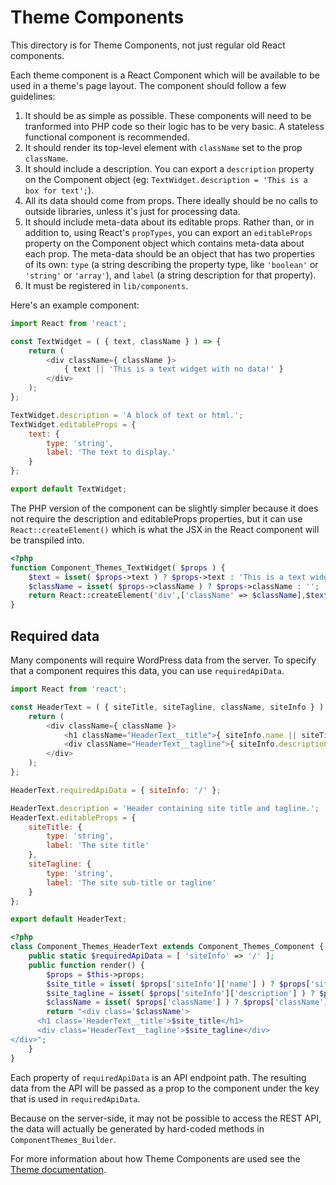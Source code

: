 # Theme Components

This directory is for Theme Components, not just regular old React components.

Each theme component is a React Component which will be available to be used in a theme's page layout. The component should follow a few guidelines:

1. It should be as simple as possible. These components will need to be tranformed into PHP code so their logic has to be very basic. A stateless functional component is recommended.
2. It should render its top-level element with `className` set to the prop `className`.
3. It should include a description. You can export a `description` property on the Component object (eg: `TextWidget.description = 'This is a box for text';`).
4. All its data should come from props. There ideally should be no calls to outside libraries, unless it's just for processing data.
5. It should include meta-data about its editable props. Rather than, or in addition to, using React's `propTypes`, you can export an `editableProps` property on the Component object which contains meta-data about each prop. The meta-data should be an object that has two properties of its own: `type` (a string describing the property type, like `'boolean'` or `'string'` or `'array'`), and `label` (a string description for that property).
6. It must be registered in `lib/components`.

Here's an example component:

```js
import React from 'react';

const TextWidget = ( { text, className } ) => {
	return (
		<div className={ className }>
			{ text || 'This is a text widget with no data!' }
		</div>
	);
};

TextWidget.description = 'A block of text or html.';
TextWidget.editableProps = {
	text: {
		type: 'string',
		label: 'The text to display.'
	}
};

export default TextWidget;
```

The PHP version of the component can be slightly simpler because it does not require the description and editableProps properties, but it can use `React::createElement()` which is what the JSX in the React component will be transpiled into.

```php
<?php
function Component_Themes_TextWidget( $props ) {
	$text = isset( $props->text ) ? $props->text : 'This is a text widget with no data!';
	$className = isset( $props->className ) ? $props->className : '';
	return React::createElement('div',['className' => $className],$text);
}

```

## Required data

Many components will require WordPress data from the server. To specify that a component requires this data, you can use `requiredApiData`.

```js
import React from 'react';

const HeaderText = ( { siteTitle, siteTagline, className, siteInfo } ) => {
	return (
		<div className={ className }>
			<h1 className="HeaderText__title">{ siteInfo.name || siteTitle || 'My Website' }</h1>
			<div className="HeaderText__tagline">{ siteInfo.description || siteTagline || 'My home on the web' }</div>
		</div>
	);
};

HeaderText.requiredApiData = { siteInfo: '/' };

HeaderText.description = 'Header containing site title and tagline.';
HeaderText.editableProps = {
	siteTitle: {
		type: 'string',
		label: 'The site title'
	},
	siteTagline: {
		type: 'string',
		label: 'The site sub-title or tagline'
	}
};

export default HeaderText;
```

```php
<?php
class Component_Themes_HeaderText extends Component_Themes_Component {
	public static $requiredApiData = [ 'siteInfo' => '/' ];
	public function render() {
		$props = $this->props;
		$site_title = isset( $props['siteInfo']['name'] ) ? $props['siteInfo']['name'] : ( isset( $props['siteTitle'] ) ? $props['siteTitle'] : 'My Website' );
		$site_tagline = isset( $props['siteInfo']['description'] ) ? $props['siteInfo']['description'] : ( isset( $props['siteTagline'] ) ? $props['siteTagline'] : 'My home on the web' );
		$className = isset( $props['className'] ) ? $props['className'] : '';
		return "<div class='$className'>
      <h1 class='HeaderText__title'>$site_title</h1>
      <div class='HeaderText__tagline'>$site_tagline</div>
</div>";
	}
}
```

Each property of `requiredApiData` is an API endpoint path. The resulting data from the API will be passed as a prop to the component under the key that is used in `requiredApiData`.

Because on the server-side, it may not be possible to access the REST API, the data will actually be generated by hard-coded methods in `ComponentThemes_Builder`.

For more information about how Theme Components are used see the [Theme documentation](../themes/README.md).
